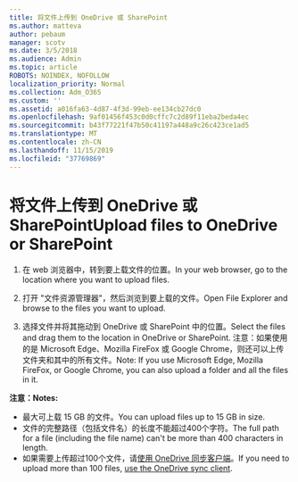 ```yaml
---
title: 将文件上传到 OneDrive 或 SharePoint
ms.author: matteva
author: pebaum
manager: scotv
ms.date: 3/5/2018
ms.audience: Admin
ms.topic: article
ROBOTS: NOINDEX, NOFOLLOW
localization_priority: Normal
ms.collection: Adm_O365
ms.custom: ''
ms.assetid: a016fa63-4d87-4f3d-99eb-ee134cb27dc0
ms.openlocfilehash: 9af01456f453c0d0cffc7c2d89f11eba2beda4ec
ms.sourcegitcommit: b43f77221f47b50c41197a448a9c26c423ce1ad5
ms.translationtype: MT
ms.contentlocale: zh-CN
ms.lasthandoff: 11/15/2019
ms.locfileid: "37769869"
---
```

# <a name="upload-files-to-onedrive-or-sharepoint"></a><span data-ttu-id="fff2b-102">将文件上传到 OneDrive 或 SharePoint</span><span class="sxs-lookup"><span data-stu-id="fff2b-102">Upload files to OneDrive or SharePoint</span></span>

1. <span data-ttu-id="fff2b-103">在 web 浏览器中，转到要上载文件的位置。</span><span class="sxs-lookup"><span data-stu-id="fff2b-103">In your web browser, go to the location where you want to upload files.</span></span>
    
2. <span data-ttu-id="fff2b-104">打开 "文件资源管理器"，然后浏览到要上载的文件。</span><span class="sxs-lookup"><span data-stu-id="fff2b-104">Open File Explorer and browse to the files you want to upload.</span></span>
    
3. <span data-ttu-id="fff2b-105">选择文件并将其拖动到 OneDrive 或 SharePoint 中的位置。</span><span class="sxs-lookup"><span data-stu-id="fff2b-105">Select the files and drag them to the location in OneDrive or SharePoint.</span></span> <span data-ttu-id="fff2b-106">注意：如果使用的是 Microsoft Edge、Mozilla FireFox 或 Google Chrome，则还可以上传文件夹和其中的所有文件。</span><span class="sxs-lookup"><span data-stu-id="fff2b-106">Note: If you use Microsoft Edge, Mozilla FireFox, or Google Chrome, you can also upload a folder and all the files in it.</span></span>
    
<span data-ttu-id="fff2b-107">**注意：**</span><span class="sxs-lookup"><span data-stu-id="fff2b-107">**Notes:**</span></span>
- <span data-ttu-id="fff2b-108">最大可上载 15 GB 的文件。</span><span class="sxs-lookup"><span data-stu-id="fff2b-108">You can upload files up to 15 GB in size.</span></span> 
- <span data-ttu-id="fff2b-109">文件的完整路径（包括文件名）的长度不能超过400个字符。</span><span class="sxs-lookup"><span data-stu-id="fff2b-109">The full path for a file (including the file name) can't be more than 400 characters in length.</span></span> 
- <span data-ttu-id="fff2b-110">如果需要上传超过100个文件，请[使用 OneDrive 同步客户端](https://go.microsoft.com/fwlink/?linkid=866427)。</span><span class="sxs-lookup"><span data-stu-id="fff2b-110">If you need to upload more than 100 files, [use the OneDrive sync client](https://go.microsoft.com/fwlink/?linkid=866427).</span></span> 
  

